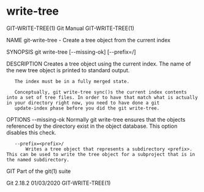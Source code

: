  # write-tree 
GIT-WRITE-TREE(1)                                                                                 Git Manual                                                                                GIT-WRITE-TREE(1)

NAME
       git-write-tree - Create a tree object from the current index

SYNOPSIS
       git write-tree [--missing-ok] [--prefix=<prefix>/]

DESCRIPTION
       Creates a tree object using the current index. The name of the new tree object is printed to standard output.

       The index must be in a fully merged state.

       Conceptually, git write-tree sync()s the current index contents into a set of tree files. In order to have that match what is actually in your directory right now, you need to have done a git
       update-index phase before you did the git write-tree.

OPTIONS
       --missing-ok
           Normally git write-tree ensures that the objects referenced by the directory exist in the object database. This option disables this check.

       --prefix=<prefix>/
           Writes a tree object that represents a subdirectory <prefix>. This can be used to write the tree object for a subproject that is in the named subdirectory.

GIT
       Part of the git(1) suite

Git 2.18.2                                                                                        01/03/2020                                                                                GIT-WRITE-TREE(1)

